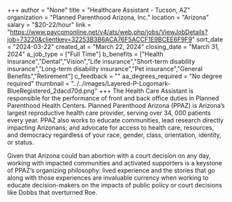 +++
author = "None"
title = "Healthcare Assistant - Tucson, AZ"
organization = "Planned Parenthood Arizona, Inc."
location = "Arizona"
salary = "$20-22/hour"
link = "https://www.paycomonline.net/v4/ats/web.php/jobs/ViewJobDetails?job=73220&clientkey=32253B3B6ACA76F5ACCF1E9BCEE6F9F9"
sort_date = "2024-03-22"
created_at = "March 22, 2024"
closing_date = "March 31, 2024"
a_job_type = ["Full Time"]
b_benefits = ["Health Insurance","Dental","Vision","Life insurance","Short-term disability insurance","Long-term disability insurance","Pet insurance","General Benefits","Retirement"]
c_feedback = ""
aa_degrees_required = "No degree required"
thumbnail = "../../images/Layered-P-Logomark-BlueRegistered_2dacd70d.png"
+++
The Health Care Assistant is responsible for the performance of front and back office duties in Planned Parenthood Health Centers. Planned Parenthood Arizona (PPAZ) is Arizona’s largest reproductive health care provider, serving over 34, 000 patients every year. PPAZ also works to educate communities, lead research directly impacting Arizonans; and advocate for access to health care, resources, and democracy regardless of your race, gender, class, orientation, identity, or status.

Given that Arizona could ban abortion with a court decision on any day, working with impacted communities and activated supporters is a keystone of PPAZ’s organizing philosophy: lived experience and the stories that go along with those experiences are invaluable currency when working to educate decision-makers on the impacts of public policy or court decisions like Dobbs that overturned Roe.

